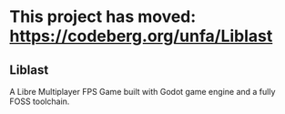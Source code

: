 # **This project has moved: https://codeberg.org/unfa/Liblast**

## Liblast
A Libre Multiplayer FPS Game built with Godot game engine and a fully FOSS toolchain.
